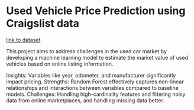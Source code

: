 # Used Vehicle Price Prediction using Craigslist data
[link to dataset](https://www.kaggle.com/datasets/austinreese/craigslist-carstrucks-data)

This project aims to address challenges in the used car market by developing a machine learning model to estimate the market value of used vehicles based on online listing information.

Insights: Variables like year, odometer, and manufacturer significantly impact pricing.
Strengths: Random Forest effectively captures non-linear relationships and interactions between variables compared to baseline models.
Challenges: Handling high-cardinality features and filtering noisy data from online marketplaces, and handling missing data better.
